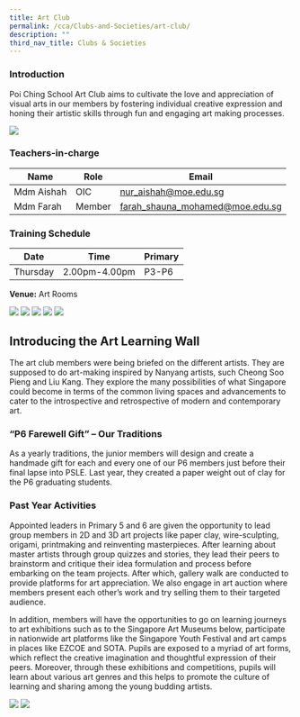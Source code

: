 ```yaml
---
title: Art Club
permalink: /cca/Clubs-and-Societies/art-club/
description: ""
third_nav_title: Clubs & Societies
---
```



### Introduction

Poi Ching School Art Club aims to cultivate the love and appreciation of visual arts in our members by fostering individual creative expression and honing their artistic skills through fun and engaging art making processes. 


![](/images/art1.jpg)

### Teachers-in-charge

| Name | Role | Email |
| -------- | -------- | -------- |
| Mdm Aishah     | OIC     | nur_aishah@moe.edu.sg     |
| Mdm Farah      | Member     | farah_shauna_mohamed@moe.edu.sg     |

### Training Schedule

|Date| Time | Primary| 
|-----|----|------|
|Thursday|2.00pm-4.00pm |P3-P6|


**Venue:**
 Art Rooms
 
![](/images/0001-1350x1747.jpg)
![](/images/0002-1350x1747.jpg)
![](/images/0003-1350x1159.jpg)
![](/images/0004-1350x1747.jpg)
![](/images/0005-1350x1547.jpg)

**Introducing the Art Learning Wall**
-------------------------------------

The art club members were being briefed on the different artists. They are supposed to do art-making inspired by Nanyang artists, such Cheong Soo Pieng and Liu Kang. They explore the many possibilities of what Singapore could become in terms of the common living spaces and advancements to cater to the introspective and retrospective of modern and contemporary art.

### “P6 Farewell Gift” – Our Traditions

As a yearly traditions, the junior members will design and create a handmade gift for each and every one of our P6 members just before their final lapse into PSLE. Last year, they created a paper weight out of clay for the P6 graduating students.

### Past Year Activities

Appointed leaders in Primary 5 and 6 are given the opportunity to lead group members in 2D and 3D art projects like paper clay, wire-sculpting, origami, printmaking and reinventing masterpieces. After learning about master artists through group quizzes and stories, they lead their peers to brainstorm and critique their idea formulation and process before embarking on the team projects. After which, gallery walk are conducted to provide platforms for art appreciation. We also engage in art auction where members present each other’s work and try selling them to their targeted audience.

In addition, members will have the opportunities to go on learning journeys to art exhibitions such as to the Singapore Art Museums below, participate in nationwide art platforms like the Singapore Youth Festival and art camps in places like EZCOE and SOTA. Pupils are exposed to a myriad of art forms, which reflect the creative imagination and thoughtful expression of their peers. Moreover, through these exhibitions and competitions, pupils will learn about various art genres and this helps to promote the culture of learning and sharing among the young budding artists.

![](/images/0001-1-1350x1364.jpg)
![](/images/0002-1-1350x1561.jpg)